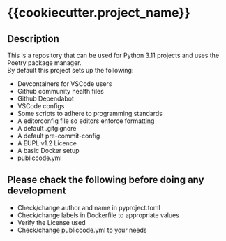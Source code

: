 # {{cookiecutter.project_name}}

## Description

This is a repository that can be used for Python 3.11 projects and uses the Poetry package manager.  
By default this project sets up the following:

* Devcontainers for VSCode users
* Github community health files
* Github Dependabot
* VSCode configs
* Some scripts to adhere to programming standards
* A editorconfig file so editors enforce formatting
* A default .gitgignore
* A default pre-commit-config
* A EUPL v1.2 Licence
* A basic Docker setup
* publiccode.yml

## Please chack the following before doing any development

* Check/change author and name in pyproject.toml
* Check/change labels in Dockerfile to appropriate values
* Verify the License used
* Check/change publiccode.yml to your needs

